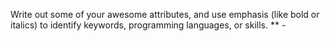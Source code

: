 Write out some of your awesome attributes, and use emphasis (like bold or italics) to identify keywords, programming languages, or skills. 
** -
